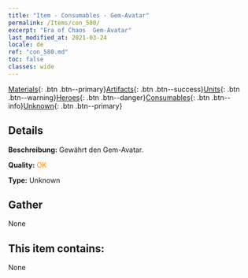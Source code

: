 ```yaml
---
title: "Item - Consumables - Gem-Avatar"
permalink: /Items/con_580/
excerpt: "Era of Chaos  Gem-Avatar"
last_modified_at: 2021-03-24
locale: de
ref: "con_580.md"
toc: false
classes: wide
---
```

 [Materials](/de/Items/){: .btn .btn--primary}[Artifacts](/de/Items/Artifacts/){: .btn .btn--success}[Units](/de/Items/Units/){: .btn .btn--warning}[Heroes](/de/Items/Heroes/){: .btn .btn--danger}[Consumables](/de/Items/Consumables/){: .btn .btn--info}[Unknown](/de/Items/Unknown/){: .btn .btn--primary}

## Details
 **Beschreibung:** Gewährt den Gem-Avatar.

 **Quality:** <span style="color: #FF8C00">OK</span>

 **Type:** Unknown

## Gather

  None

## This item contains:

  None

